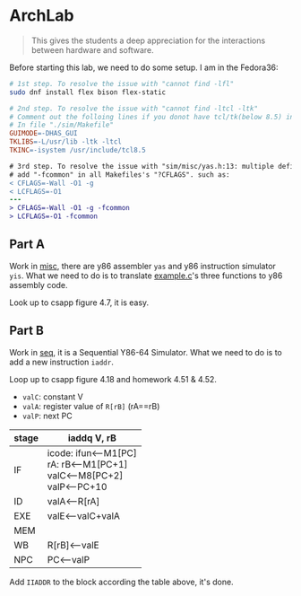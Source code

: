 # ArchLab

> This gives the students a deep appreciation for the interactions between hardware and software.

Before starting this lab, we need to do some setup. I am in the Fedora36:

```bash
# 1st step. To resolve the issue with "cannot find -lfl"
sudo dnf install flex bison flex-static
```

```makefile
# 2nd step. To resolve the issue with "cannot find -ltcl -ltk"
# Comment out the folloing lines if you donot have tcl/tk(below 8.5) installed.
# In file "./sim/Makefile"
GUIMODE=-DHAS_GUI
TKLIBS=-L/usr/lib -ltk -ltcl
TKINC=-isystem /usr/include/tcl8.5
```

```diff
# 3rd step. To resolve the issue with "sim/misc/yas.h:13: multiple definition of `lineno'"
# add "-fcommon" in all Makefiles's "?CFLAGS". such as:
< CFLAGS=-Wall -O1 -g
< LCFLAGS=-O1
---
> CFLAGS=-Wall -O1 -g -fcommon
> LCFLAGS=-O1 -fcommon
```

## Part A

Work in [misc](./sim/misc/), there are y86 assembler `yas` and y86 instruction simulator `yis`.
What we need to do is to translate [example.c](./sim/misc/examples.c)'s three functions
to y86 assembly code.

Look up to csapp figure 4.7, it is easy.

## Part B

Work in [seq](./sim/seq), it is a Sequential Y86-64 Simulator.
What we need to do is to add a new instruction `iaddr`.

Loop up to csapp figure 4.18 and homework 4.51 & 4.52.

* `valC`: constant V
* `valA`: register value of `R[rB]` (rA==rB)
* `valP`: next PC

| stage | iaddq V, rB                                                             |
| ----- | ----------------------------------------------------------------------- |
| IF    | icode: ifun⟵M1[PC]<br/>rA: rB⟵M1[PC+1]<br/>valC⟵M8[PC+2]<br/>valP⟵PC+10 |
| ID    | valA⟵R[rA]                                                              |
| EXE   | valE⟵valC+valA                                                          |
| MEM   |                                                                         |
| WB    | R[rB]⟵valE                                                              |
| NPC   | PC⟵valP                                                                 |

Add `IIADDR` to the block according the table above, it's done.

